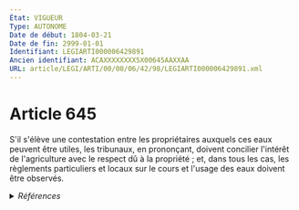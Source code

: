 ```yaml
---
État: VIGUEUR
Type: AUTONOME
Date de début: 1804-03-21
Date de fin: 2999-01-01
Identifiant: LEGIARTI000006429891
Ancien identifiant: ACAXXXXXXXX5X00645AAXXAA
URL: article/LEGI/ARTI/00/00/06/42/98/LEGIARTI000006429891.xml
---
```


<h1>Article 645</h1>

S'il s'élève une contestation entre les propriétaires auxquels ces eaux peuvent
être utiles, les tribunaux, en prononçant, doivent concilier l'intérêt de
l'agriculture avec le respect dû à la propriété ; et, dans tous les cas, les
règlements particuliers et locaux sur le cours et l'usage des eaux doivent être
observés.


<details>
  <summary><em>Références</em></summary>

  <h2>Articles faisant référence à l'article</h2>
  
  <ul>
    <li>
      <a href="https://legal.tricoteuses.fr//redirection/LEGIARTI000006853580?vers=git&vers=legifrance">Décret n°71-415 du 1 juin 1971 relatif à la procédure de classement d'un cours d'eau non domanial en cours d'eau mixte et fixant les conditions de constatation des droits fondés en titre ainsi que des droits exercés sur l'eau par application des articles 644 et 645 du code civil - article 3 AUTONOME ABROGE, en vigueur du 1971-06-08 au 2007-03-23</a> CITATION source
    </li>
  </ul>
  
  <h2>Références faites par l'article</h2>
  
  <ul>
    <li>
      1971-06-01 CITATION cible <a href="https://legal.tricoteuses.fr//redirection/LEGIARTI000006853580?vers=git&vers=legifrance">Décret n°71-415 du 1 juin 1971 relatif à la procédure de classement d'un cours d'eau non domanial en cours d'eau mixte et fixant les conditions de constatation des droits fondés en titre ainsi que des droits exercés sur l'eau par application des articles 644 et 645 du code civil - article 3 AUTONOME ABROGE, en vigueur du 1971-06-08 au 2007-03-23</a>
    </li>
    <li>
      CODIFICATION source Loi 1804-01-31
    </li>
    <li>
      CREATION source Loi 1804-01-31 promulguée le 10 février 1804
    </li>
  </ul>
</details>
